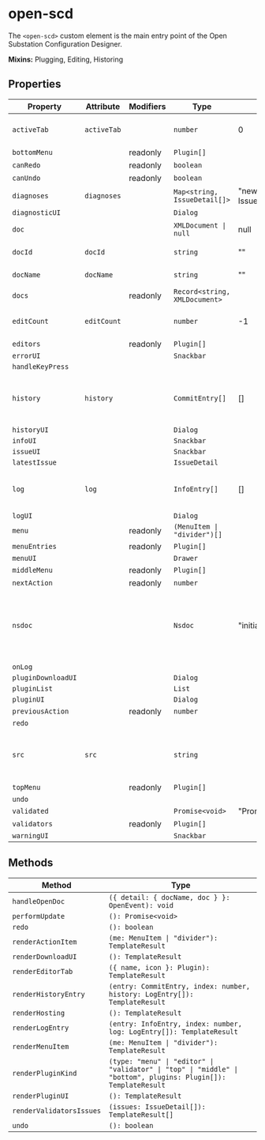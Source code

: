# open-scd

The `<open-scd>` custom element is the main entry point of the
Open Substation Configuration Designer.

**Mixins:** Plugging, Editing, Historing

## Properties

| Property           | Attribute   | Modifiers | Type                          | Default                            | Description                                      |
|--------------------|-------------|-----------|-------------------------------|------------------------------------|--------------------------------------------------|
| `activeTab`        | `activeTab` |           | `number`                      | 0                                  | The currently active editor tab.                 |
| `bottomMenu`       |             | readonly  | `Plugin[]`                    |                                    |                                                  |
| `canRedo`          |             | readonly  | `boolean`                     |                                    |                                                  |
| `canUndo`          |             | readonly  | `boolean`                     |                                    |                                                  |
| `diagnoses`        | `diagnoses` |           | `Map<string, IssueDetail[]>`  | "new Map<string, IssueDetail[]>()" |                                                  |
| `diagnosticUI`     |             |           | `Dialog`                      |                                    |                                                  |
| `doc`              |             |           | `XMLDocument \| null`         | null                               | The `XMLDocument` to be edited                   |
| `docId`            | `docId`     |           | `string`                      | ""                                 | The UUID of the current [[`doc`]]                |
| `docName`          | `docName`   |           | `string`                      | ""                                 | The name of the current [[`doc`]]                |
| `docs`             |             | readonly  | `Record<string, XMLDocument>` |                                    |                                                  |
| `editCount`        | `editCount` |           | `number`                      | -1                                 | Index of the last [[`EditorAction`]] applied.    |
| `editors`          |             | readonly  | `Plugin[]`                    |                                    |                                                  |
| `errorUI`          |             |           | `Snackbar`                    |                                    |                                                  |
| `handleKeyPress`   |             |           |                               |                                    |                                                  |
| `history`          | `history`   |           | `CommitEntry[]`               | []                                 | All [[`CommitEntry`]]s received so far through [[`LogEvent`]]s |
| `historyUI`        |             |           | `Dialog`                      |                                    |                                                  |
| `infoUI`           |             |           | `Snackbar`                    |                                    |                                                  |
| `issueUI`          |             |           | `Snackbar`                    |                                    |                                                  |
| `latestIssue`      |             |           | `IssueDetail`                 |                                    |                                                  |
| `log`              | `log`       |           | `InfoEntry[]`                 | []                                 | All [[`LogEntry`]]s received so far through [[`LogEvent`]]s. |
| `logUI`            |             |           | `Dialog`                      |                                    |                                                  |
| `menu`             |             | readonly  | `(MenuItem \| "divider")[]`   |                                    |                                                  |
| `menuEntries`      |             | readonly  | `Plugin[]`                    |                                    |                                                  |
| `menuUI`           |             |           | `Drawer`                      |                                    |                                                  |
| `middleMenu`       |             | readonly  | `Plugin[]`                    |                                    |                                                  |
| `nextAction`       |             | readonly  | `number`                      |                                    |                                                  |
| `nsdoc`            |             |           | `Nsdoc`                       | "initializeNsdoc()"                | Object containing all *.nsdoc files and a function extracting element's label form them |
| `onLog`            |             |           |                               |                                    |                                                  |
| `pluginDownloadUI` |             |           | `Dialog`                      |                                    |                                                  |
| `pluginList`       |             |           | `List`                        |                                    |                                                  |
| `pluginUI`         |             |           | `Dialog`                      |                                    |                                                  |
| `previousAction`   |             | readonly  | `number`                      |                                    |                                                  |
| `redo`             |             |           |                               |                                    |                                                  |
| `src`              | `src`       |           | `string`                      |                                    | The current file's URL. `blob:` URLs are *revoked after parsing*! |
| `topMenu`          |             | readonly  | `Plugin[]`                    |                                    |                                                  |
| `undo`             |             |           |                               |                                    |                                                  |
| `validated`        |             |           | `Promise<void>`               | "Promise.resolve()"                |                                                  |
| `validators`       |             | readonly  | `Plugin[]`                    |                                    |                                                  |
| `warningUI`        |             |           | `Snackbar`                    |                                    |                                                  |

## Methods

| Method                   | Type                                             |
|--------------------------|--------------------------------------------------|
| `handleOpenDoc`          | `({ detail: { docName, doc } }: OpenEvent): void` |
| `performUpdate`          | `(): Promise<void>`                              |
| `redo`                   | `(): boolean`                                    |
| `renderActionItem`       | `(me: MenuItem \| "divider"): TemplateResult`    |
| `renderDownloadUI`       | `(): TemplateResult`                             |
| `renderEditorTab`        | `({ name, icon }: Plugin): TemplateResult`       |
| `renderHistoryEntry`     | `(entry: CommitEntry, index: number, history: LogEntry[]): TemplateResult` |
| `renderHosting`          | `(): TemplateResult`                             |
| `renderLogEntry`         | `(entry: InfoEntry, index: number, log: LogEntry[]): TemplateResult` |
| `renderMenuItem`         | `(me: MenuItem \| "divider"): TemplateResult`    |
| `renderPluginKind`       | `(type: "menu" \| "editor" \| "validator" \| "top" \| "middle" \| "bottom", plugins: Plugin[]): TemplateResult` |
| `renderPluginUI`         | `(): TemplateResult`                             |
| `renderValidatorsIssues` | `(issues: IssueDetail[]): TemplateResult[]`      |
| `undo`                   | `(): boolean`                                    |
